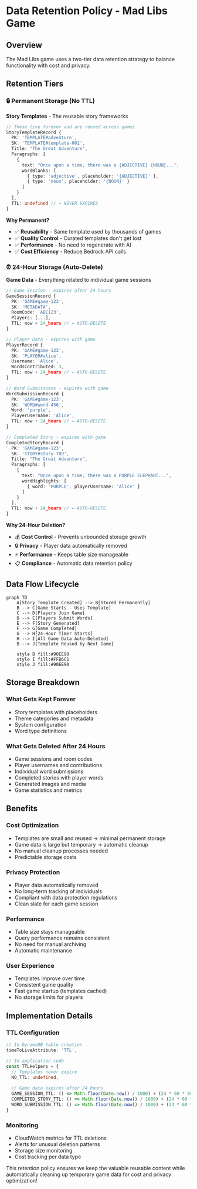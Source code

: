 # Data Retention Policy - Mad Libs Game

## Overview

The Mad Libs game uses a two-tier data retention strategy to balance functionality with cost and privacy.

## Retention Tiers

### 🔒 **Permanent Storage (No TTL)**
**Story Templates** - The reusable story frameworks

```typescript
// These live forever and are reused across games
StoryTemplateRecord {
  PK: 'TEMPLATE#adventure',
  SK: 'TEMPLATE#template-001',
  Title: "The Great Adventure",
  Paragraphs: [
    {
      text: "Once upon a time, there was a {ADJECTIVE} {NOUN}...",
      wordBlanks: [
        { type: 'adjective', placeholder: '{ADJECTIVE}' },
        { type: 'noun', placeholder: '{NOUN}' }
      ]
    }
  ],
  TTL: undefined // ← NEVER EXPIRES
}
```

**Why Permanent?**
- ✅ **Reusability** - Same template used by thousands of games
- ✅ **Quality Control** - Curated templates don't get lost
- ✅ **Performance** - No need to regenerate with AI
- ✅ **Cost Efficiency** - Reduce Bedrock API calls

### ⏰ **24-Hour Storage (Auto-Delete)**
**Game Data** - Everything related to individual game sessions

```typescript
// Game Session - expires after 24 hours
GameSessionRecord {
  PK: 'GAME#game-123',
  SK: 'METADATA',
  RoomCode: 'ABC123',
  Players: [...],
  TTL: now + 24_hours // ← AUTO-DELETE
}

// Player Data - expires with game
PlayerRecord {
  PK: 'GAME#game-123',
  SK: 'PLAYER#alice',
  Username: 'Alice',
  WordsContributed: 3,
  TTL: now + 24_hours // ← AUTO-DELETE
}

// Word Submissions - expires with game
WordSubmissionRecord {
  PK: 'GAME#game-123',
  SK: 'WORD#word-456',
  Word: 'purple',
  PlayerUsername: 'Alice',
  TTL: now + 24_hours // ← AUTO-DELETE
}

// Completed Story - expires with game
CompletedStoryRecord {
  PK: 'GAME#game-123',
  SK: 'STORY#story-789',
  Title: "The Great Adventure",
  Paragraphs: [
    {
      text: "Once upon a time, there was a PURPLE ELEPHANT...",
      wordHighlights: [
        { word: 'PURPLE', playerUsername: 'Alice' }
      ]
    }
  ],
  TTL: now + 24_hours // ← AUTO-DELETE
}
```

**Why 24-Hour Deletion?**
- 💰 **Cost Control** - Prevents unbounded storage growth
- 🔒 **Privacy** - Player data automatically removed
- ⚡ **Performance** - Keeps table size manageable
- 📋 **Compliance** - Automatic data retention policy

## Data Flow Lifecycle

```mermaid
graph TD
    A[Story Template Created] --> B[Stored Permanently]
    B --> C[Game Starts - Uses Template]
    C --> D[Players Join Game]
    D --> E[Players Submit Words]
    E --> F[Story Generated]
    F --> G[Game Completed]
    G --> H[24-Hour Timer Starts]
    H --> I[All Game Data Auto-Deleted]
    B --> J[Template Reused by Next Game]
    
    style B fill:#90EE90
    style I fill:#FFB6C1
    style J fill:#90EE90
```

## Storage Breakdown

### What Gets Kept Forever
- Story templates with placeholders
- Theme categories and metadata
- System configuration
- Word type definitions

### What Gets Deleted After 24 Hours
- Game sessions and room codes
- Player usernames and contributions
- Individual word submissions
- Completed stories with player words
- Generated images and media
- Game statistics and metrics

## Benefits

### **Cost Optimization**
- Templates are small and reused → minimal permanent storage
- Game data is large but temporary → automatic cleanup
- No manual cleanup processes needed
- Predictable storage costs

### **Privacy Protection**
- Player data automatically removed
- No long-term tracking of individuals
- Compliant with data protection regulations
- Clean slate for each game session

### **Performance**
- Table size stays manageable
- Query performance remains consistent
- No need for manual archiving
- Automatic maintenance

### **User Experience**
- Templates improve over time
- Consistent game quality
- Fast game startup (templates cached)
- No storage limits for players

## Implementation Details

### TTL Configuration
```typescript
// In DynamoDB table creation
timeToLiveAttribute: 'TTL',

// In application code
const TTLHelpers = {
  // Templates never expire
  NO_TTL: undefined,
  
  // Game data expires after 24 hours
  GAME_SESSION_TTL: () => Math.floor(Date.now() / 1000) + (24 * 60 * 60),
  COMPLETED_STORY_TTL: () => Math.floor(Date.now() / 1000) + (24 * 60 * 60),
  WORD_SUBMISSION_TTL: () => Math.floor(Date.now() / 1000) + (24 * 60 * 60)
}
```

### Monitoring
- CloudWatch metrics for TTL deletions
- Alerts for unusual deletion patterns
- Storage size monitoring
- Cost tracking per data type

This retention policy ensures we keep the valuable reusable content while automatically cleaning up temporary game data for cost and privacy optimization!